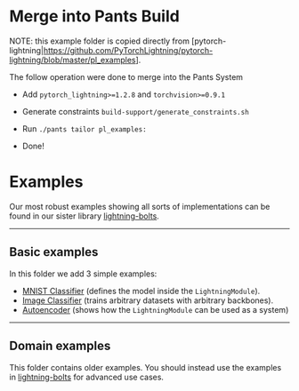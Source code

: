 # Merge into Pants Build

NOTE: this example folder is copied directly from [pytorch-lightning|<https://github.com/PyTorchLightning/pytorch-lightning/blob/master/pl_examples>].

The follow operation were done to merge into the Pants System

* Add `pytorch_lightning>=1.2.8` and `torchvision>=0.9.1`

* Generate constraints `build-support/generate_constraints.sh`

* Run `./pants tailor pl_examples:`

* Done!

# Examples
Our most robust examples showing all sorts of implementations
can be found in our sister library [lightning-bolts](https://lightning-bolts.readthedocs.io/en/latest/convolutional.html#gpt-2).

---

## Basic examples
In this folder we add 3 simple examples:

* [MNIST Classifier](https://github.com/PyTorchLightning/pytorch-lightning/blob/master/pl_examples/basic_examples/simple_image_classifier.py) (defines the model inside the `LightningModule`).
* [Image Classifier](https://github.com/PyTorchLightning/pytorch-lightning/blob/master/pl_examples/basic_examples/backbone_image_classifier.py) (trains arbitrary datasets with arbitrary backbones).
* [Autoencoder](https://github.com/PyTorchLightning/pytorch-lightning/blob/master/pl_examples/basic_examples/autoencoder.py) (shows how the `LightningModule` can be used as a system)

---

## Domain examples
This folder contains older examples. You should instead use the examples
in [lightning-bolts](https://lightning-bolts.readthedocs.io/en/latest/convolutional.html#gpt-2)
for advanced use cases.
